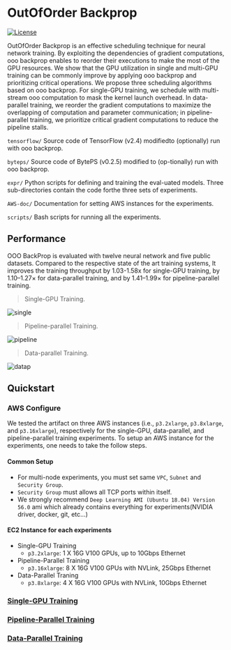 # OutOfOrder Backprop

[![License](https://img.shields.io/badge/License-Apache%202.0-blue.svg)](https://opensource.org/licenses/Apache-2.0)

OutOfOrder Backprop is an effective scheduling technique for neural network training. By exploiting the dependencies of gradient computations, ooo backprop enables to reorder their executions to make the most of the GPU resources. We show that the GPU utilization in single and multi-GPU training can be commonly improve by applying ooo backprop and prioritizing critical operations. 
We propose three scheduling algorithms based on ooo backprop. For single-GPU training, we schedule with multi-stream ooo computation to mask the kernel launch overhead. In data-parallel training, we reorder the gradient computations to maximize the overlapping of computation and parameter communication; in pipeline-parallel training, we prioritize critical gradient computations to reduce the pipeline stalls.

```tensorflow/``` Source code of TensorFlow (v2.4) modifiedto (optionally) run with ooo backprop.

```byteps/``` Source code of BytePS (v0.2.5) modified to (op-tionally) run with ooo backprop.

```expr/``` Python scripts for defining and training the eval-uated models. Three sub-directories contain the code forthe three sets of experiments.

```AWS-doc/``` Documentation for setting AWS instances for the experiments.

```scripts/``` Bash scripts for running all the experiments.


## Performance
OOO BackProp is evaluated with twelve neural network and five public datasets. Compared to the respective state of the art training systems, It improves the training throughput by 1.03-1.58x for single-GPU training, by 1.10–1.27× for data-parallel training, and by 1.41–1.99× for pipeline-parallel training.


>Single-GPU Training.

![single](https://user-images.githubusercontent.com/78071764/151532657-bb4a35c3-83bc-49a4-8792-2a4b3277dc7d.png)


>Pipeline-parallel Training.

![pipeline](https://user-images.githubusercontent.com/78071764/151532720-0c64410a-317d-4c6b-a4b4-8b96c622aae1.png)

>Data-parallel Training.

![datap](https://user-images.githubusercontent.com/78071764/151532987-d56e3311-407d-406e-b389-ab811267eda9.png)


## Quickstart

### AWS Configure
We tested the artifact on three AWS instances (i.e., `p3.2xlarge`, `p3.8xlarge`, and `p3.16xlarge`), 
respectively for the single-GPU, data-parallel, and pipeline-parallel training experiments. 
To setup an AWS instance for the experiments, one needs to take the follow steps.

#### Common Setup
- For multi-node experiments, you must set same `VPC`, `Subnet` and `Security Group`.
- `Security Group` must allows all TCP ports within itself.
- We strongly recommend `Deep Learning AMI (Ubuntu 18.04) Version 56.0` ami which already contains everything for experiments(NVIDIA driver, docker, git, etc...)

#### EC2 Instance for each experiments

- Single-GPU Training
  - `p3.2xlarge`: 1 X 16G V100 GPUs, up to 10Gbps Ethernet
- Pipeline-Parallel Training
  - `p3.16xlarge`: 8 X 16G V100 GPUs with NVLink, 25Gbps Ethernet
- Data-Parallel Traning
  - `p3.8xlarge`: 4 X 16G V100 GPUs with NVLink, 10Gbps Ethernet

### [Single-GPU Training](expr/single_gpu/README.md)

### [Pipeline-Parallel Training](expr/pipe_par/README.md)

### [Data-Parallel Training](expr/data-par/README.md)


